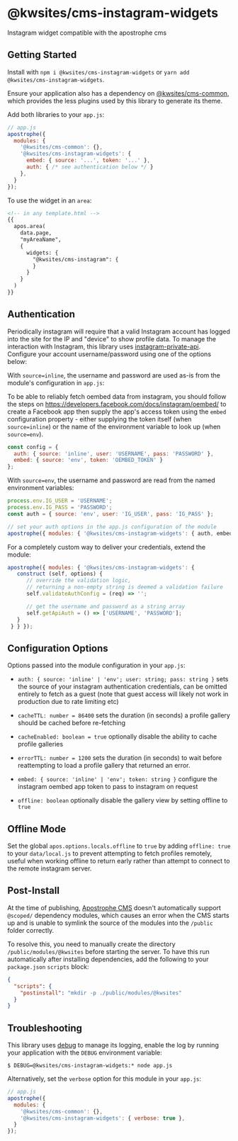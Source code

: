 # @kwsites/cms-instagram-widgets

Instagram widget compatible with the apostrophe cms

## Getting Started

Install with `npm i @kwsites/cms-instagram-widgets` or `yarn add @kwsites/cms-instagram-widgets`.

Ensure your application also has a dependency on [@kwsites/cms-common](https://github.com/kwsites/cms-common),
which provides the less plugins used by this library to generate its theme.

Add both libraries to your `app.js`:

```javascript
// app.js
apostrophe({
  modules: {
    '@kwsites/cms-common': {},
    '@kwsites/cms-instagram-widgets': {
      embed: { source: '...', token: '...' },
      auth: { /* see authentication below */ }
    },
  }
});
```

To use the widget in an `area`:

```html
<!-- in any template.html -->
{{
  apos.area(
    data.page,
    "myAreaName",
    {
      widgets: {
        "@kwsites/cms-instagram": {
        }
      }
    }
  )
}}
```

## Authentication

Periodically instagram will require that a valid Instagram account has logged into the site for the IP and "device"
to show profile data. To manage the interaction with Instagram, this library uses
[instagram-private-api](https://npmjs.com/package/instagram-private-api). Configure your account username/password
using one of the options below:

With `source=inline`, the username and password are used as-is from the module's configuration in `app.js`:

To be able to reliably fetch oembed data from instagram, you should follow the steps on
https://developers.facebook.com/docs/instagram/oembed/ to create a Facebook app then supply the app's access
token using the `embed` configuration property - either supplying the token itself (when `source=inline`)
or the name of the environment variable to look up (when `source=env`).

```javascript
const config = {
  auth: { source: 'inline', user: 'USERNAME', pass: 'PASSWORD' },
  embed: { source: 'env', token: 'OEMBED_TOKEN' }
};
```

With `source=env`, the username and password are read from the named environment variables:

```javascript
process.env.IG_USER = 'USERNAME';
process.env.IG_PASS = 'PASSWORD';
const auth = { source: 'env', user: 'IG_USER', pass: 'IG_PASS' };
```

```javascript
// set your auth options in the app.js configuration of the module
apostrophe({ modules: { '@kwsites/cms-instagram-widgets': { auth, embed } } });
```

For a completely custom way to deliver your credentials, extend the module:

```javascript
apostrophe({ modules: { '@kwsites/cms-instagram-widgets': {
   construct (self, options) {
      // override the validation logic,
      // returning a non-empty string is deemed a validation failure
      self.validateAuthConfig = (req) => '';

      // get the username and password as a string array
      self.getApiAuth = () => ['USERNAME', 'PASSWORD'];
   }
 } } });
```

## Configuration Options

Options passed into the module configuration in your `app.js`:

- `auth: { source: 'inline' | 'env'; user: string; pass: string }`
  sets the source of your instagram authentication credentials, can be omitted entirely to fetch as a guest (note that guest access will likely not work in production due to rate limiting etc)

- `cacheTTL: number = 86400`
  sets the duration (in seconds) a profile gallery should be cached before re-fetching

- `cacheEnabled: boolean = true`
  optionally disable the ability to cache profile galleries

- `errorTTL: number = 1200`
  sets the duration (in seconds) to wait before reattempting to load a profile gallery that returned an error.

- `embed: { source: 'inline' | 'env'; token: string }`
  configure the instagram oembed app token to pass to instagram on request
  
- `offline: boolean`
  optionally disable the gallery view by setting offline to `true`

## Offline Mode

Set the global `apos.options.locals.offline` to `true` by adding `offline: true` to your `data/local.js` to prevent
attempting to fetch profiles remotely, useful when working offline to return early rather than attempt to connect to
the remote instagram server.


## Post-Install

At the time of publishing, [Apostrophe CMS](https://apostrophecms.org/) doesn't automatically support `@scoped/` dependency modules,
which causes an error when the CMS starts up and is unable to symlink the source of the modules into the `/public` folder correctly.

To resolve this, you need to manually create the directory `/public/modules/@kwsites` before starting the server. To have this run
automatically after installing dependencies, add the following to your `package.json` `scripts` block:

```json
{
  "scripts": {
    "postinstall": "mkdir -p ./public/modules/@kwsites"
  }
}
```

## Troubleshooting

This library uses [debug](https://www.npmjs.com/package/debug) to manage its logging,
enable the log by running your application with the `DEBUG` environment variable:

```
$ DEBUG=@kwsites/cms-instagram-widgets:* node app.js
```

Alternatively, set the `verbose` option for this module in your `app.js`:

```javascript
// app.js
apostrophe({
  modules: {
    '@kwsites/cms-common': {},
    '@kwsites/cms-instagram-widgets': { verbose: true },
  }
});
```



